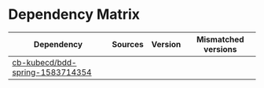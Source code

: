 # Dependency Matrix

Dependency | Sources | Version | Mismatched versions
---------- | ------- | ------- | -------------------
[cb-kubecd/bdd-spring-1583714354](https://github.com/cb-kubecd/bdd-spring-1583714354.git) |  | []() | 
